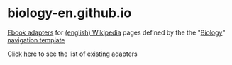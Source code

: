 # biology-en.github.io
[Ebook adapters](https://efpedia.github.io) for [(english) Wikipedia](https://en.wikipedia.org/wiki/English_Wikipedia) pages defined by the the "[Biology](https://en.wikipedia.org/wiki/Template:Biology_nav)" [navigation template](https://en.wikipedia.org/wiki/Wikipedia:Navigation_template)

Click [here](https://biology-en.github.io) to see the list of existing adapters
